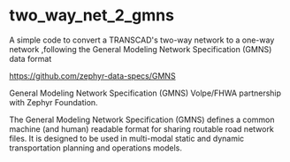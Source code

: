 # two_way_net_2_gmns

A simple code to convert a TRANSCAD's two-way network to a one-way network ,following the General Modeling Network Specification (GMNS) data format 


https://github.com/zephyr-data-specs/GMNS

General Modeling Network Specification (GMNS)
Volpe/FHWA partnership with Zephyr Foundation.

The General Modeling Network Specification (GMNS) defines a common machine (and human) readable format for sharing routable road network files. It is designed to be used in multi-modal static and dynamic transportation planning and operations models.
 
